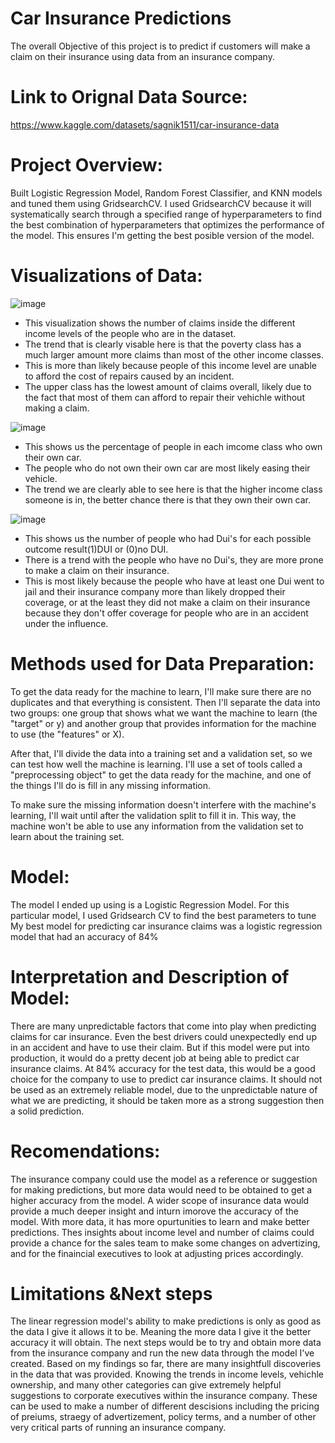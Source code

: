 # Car Insurance Predictions

The overall Objective of this project is to predict if customers will make a claim on their insurance using data from an insurance company.

# Link to Orignal Data Source:

https://www.kaggle.com/datasets/sagnik1511/car-insurance-data

# Project Overview:

Built Logistic Regression Model, Random Forest Classifier, and KNN models and tuned them using GridsearchCV. I used GridsearchCV because it will systematically search through a specified range of hyperparameters to find the best combination of hyperparameters that optimizes the performance of the model. This ensures I'm getting the best posible version of the model.

# Visualizations of Data:

![image](https://user-images.githubusercontent.com/117705408/235288525-e42d9266-b5a4-45b1-ad6d-37d6ed45391f.png)


- This visualization shows the number of claims inside the different income levels of the people who are in the dataset.
- The trend that is clearly visable here is that the poverty class has a much larger amount more claims than most of the other income classes.
- This is more than likely because people of this income level are unable to afford the cost of repairs caused by an incident.
- The upper class has the lowest amount of claims overall, likely due to the fact that most of them can afford to repair their vehichle without making a claim.

![image](https://user-images.githubusercontent.com/117705408/235288620-b20db775-d794-423f-a355-de8a6abcbf58.png)

- This shows us the percentage of people in each imcome class who own their own car.
- The people who do not own their own car are most likely easing their vehicle.
- The trend we are clearly able to see here is that the higher income class someone is in, the better chance there is that they own their own car.

![image](https://user-images.githubusercontent.com/117705408/235288673-e73b3dcc-3388-4a79-a9e2-e3c325d6bfdb.png)

- This shows us the number of people who had Dui's for each possible outcome result(1)DUI or (0)no DUI.
- There is a trend with the people who have no Dui's, they are more prone to make a claim on their insurance. 
- This is most likely because the people who have at least one Dui went to jail and their insurance company more than likely dropped their coverage, or at the least they did not make a claim on their insurance because they don't offer coverage for people who are in an accident under the influence.

# Methods used for Data Preparation:

To get the data ready for the machine to learn, I'll make sure there are no duplicates and that everything is consistent. Then I'll separate the data into two groups: one group that shows what we want the machine to learn (the "target" or y) and another group that provides information for the machine to use (the "features" or X).

After that, I'll divide the data into a training set and a validation set, so we can test how well the machine is learning. I'll use a set of tools called a "preprocessing object" to get the data ready for the machine, and one of the things I'll do is fill in any missing information.

To make sure the missing information doesn't interfere with the machine's learning, I'll wait until after the validation split to fill it in. This way, the machine won't be able to use any information from the validation set to learn about the training set.

# Model:
The model I ended up using is a Logistic Regression Model. For this particular model, I used Gridsearch CV to find the best parameters to tune
My best model for predicting car insurance claims was a logistic regression model that had an accuracy of 84%


# Interpretation and Description of Model:
There are many unpredictable factors that come into play when predicting claims for car insurance. Even the best drivers could unexpectedly end up in an accident and have to use their claim. But if this model were put into production, it would do a pretty decent job at being able to predict car insurance claims. At 84% accuracy for the test data, this would be a good choice for the company to use to predict car insurance claims. It should not be used as an extremely reliable model, due to the unpredictable nature of what we are predicting, it should be taken more as a strong suggestion then a solid prediction.

# **Recomendations:**

 The insurance company could use the model as a reference or suggestion for making predictions, but more data would need to be obtained to get a higher accuracy from the model. A wider scope of insurance data would provide a much deeper insight and inturn imorove the accuracy of the model. With more data, it has more opurtunities to learn and make better predictions. Thes insights about income level and number of claims could provide a chance for the sales team to make some changes on advertizing, and for the finaincial executives to look at adjusting prices accordingly.
 
# **Limitations &Next steps**

The linear regression model's ability to make predictions is only as good as the data I give it allows it to be. Meaning the more data I give it the better accuracy it will obtain. The next steps would be to try and obtain more data from the insurance company and run the new data through the model I've created. Based on my findings so far, there are many insightfull discoveries in the data that was provided. Knowing the trends in income levels, vehichle ownership, and many other categories can give extremely helpful suggestions to corporate executives within the insurance company. These can be used to make a number of different descisions including the pricing of preiums, straegy of advertizement, policy terms, and a number of other very critical parts of running an insurance company.
